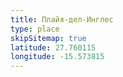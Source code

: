 ```yaml
---
title: Плайя-дел-Инглес
type: place
skipSitemap: true
latitude: 27.760115
longitude: -15.573815
---
```

